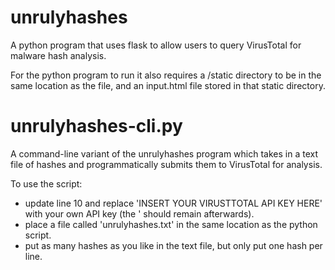 # unrulyhashes
A python program that uses flask to allow users to query VirusTotal for malware hash analysis.

For the python program to run it also requires a /static directory to be in the same location as the file, and an input.html file stored in that static directory.  

# unrulyhashes-cli.py
A command-line variant of the unrulyhashes program which takes in a text file of hashes and programmatically submits them to VirusTotal for analysis.

To use the script:
* update line 10 and replace 'INSERT YOUR VIRUSTTOTAL API KEY HERE' with your own API key (the ' should remain afterwards).
* place a file called 'unrulyhashes.txt' in the same location as the python script.  
* put as many hashes as you like in the text file, but only put one hash per line.


